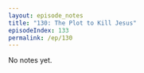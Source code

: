 ```yaml
---
layout: episode_notes
title: "130: The Plot to Kill Jesus"
episodeIndex: 133
permalink: /ep/130
---
```

No notes yet.
